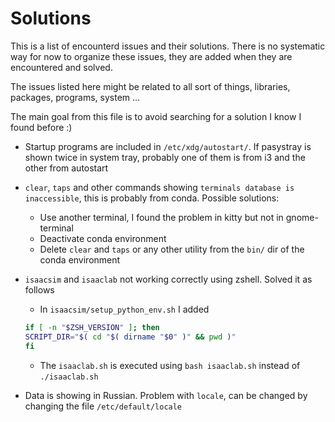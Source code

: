 # Solutions

This is a list of encounterd issues and their solutions. There is no systematic way for now to organize these issues, they are added
when they are encountered and solved.

The issues listed here might be related to all sort of things, libraries, packages, programs, system ...

The main goal from this file is to avoid searching for a solution I know I found before :)

- Startup programs are included in `/etc/xdg/autostart/`. If pasystray is shown twice in system tray, probably one of them is from i3 and the other from autostart

- `clear`, `taps` and other commands showing `terminals database is inaccessible`, this is probably from conda. Possible solutions:

  - Use another terminal, I found the problem in kitty but not in gnome-terminal
  - Deactivate conda environment
  - Delete `clear` and `taps` or any other utility from the `bin/` dir of the conda environment

- `isaacsim` and `isaaclab` not working correctly using zshell. Solved it as follows

  - In `isaacsim/setup_python_env.sh` I added

  ```zsh
  if [ -n "$ZSH_VERSION" ]; then
  SCRIPT_DIR="$( cd "$( dirname "$0" )" && pwd )"
  fi
  ```

  - The `isaaclab.sh` is executed using `bash isaaclab.sh` instead of `./isaaclab.sh`

- Data is showing in Russian. Problem with `locale`, can be changed by changing the file `/etc/default/locale`
